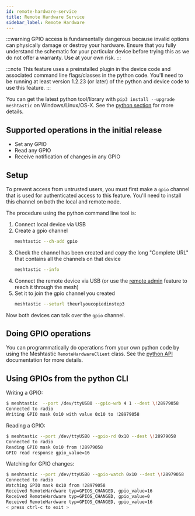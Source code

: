 ```yaml
---
id: remote-hardware-service
title: Remote Hardware Service
sidebar_label: Remote Hardware
---
```


:::warning
GPIO access is fundamentally dangerous because invalid options can physically damage or destroy your hardware. Ensure that you fully understand the schematic for your particular device before trying this as we do not offer a warranty. Use at your own risk.
:::

:::note
This feature uses a preinstalled plugin in the device code and associated command line flags/classes in the python code.  You'll need to be running at least version 1.2.23 (or later) of the python and device code to use this feature.
:::

You can get the latest python tool/library with `pip3 install --upgrade meshtastic` on Windows/Linux/OS-X. See the [python section](/docs/software/python/python-installation) for more details.

## Supported operations in the initial release

- Set any GPIO
- Read any GPIO
- Receive notification of changes in any GPIO

## Setup



To prevent access from untrusted users, you must first make a `gpio` channel that is used for authenticated access to this feature.  You'll need to install this channel on both the local and remote node.

The procedure using the python command line tool is:

1. Connect local device via USB
2. Create a gpio channel
    ```bash
    meshtastic --ch-add gpio
    ```
3. Check the channel has been created and copy the long "Complete URL" that contains all the channels on that device
    ```bash
    meshtastic --info
    ```
4. Connect the remote device via USB (or use the [remote admin](device-remote-admin) feature to reach it through the mesh)
5. Set it to join the gpio channel you created
    ```bash
    meshtastic --seturl theurlyoucopiedinstep3
    ```

Now both devices can talk over the `gpio` channel.

## Doing GPIO operations

You can programmatically do operations from your own python code by using the Meshtastic `RemoteHardwareClient` class. See the [python API](https://meshtastic.github.io/Meshtastic-python) documentation for more details.

## Using GPIOs from the python CLI

Writing a GPIO:
```bash title="Expected output"
$ meshtastic  --port /dev/ttyUSB0 --gpio-wrb 4 1 --dest \!28979058 
Connected to radio
Writing GPIO mask 0x10 with value 0x10 to !28979058
```

Reading a GPIO:
```bash title="Expected output"
$ meshtastic --port /dev/ttyUSB0 --gpio-rd 0x10 --dest \!28979058 
Connected to radio
Reading GPIO mask 0x10 from !28979058
GPIO read response gpio_value=16
```

Watching for GPIO changes:
```bash title="Expected output"
$ meshtastic --port /dev/ttyUSB0 --gpio-watch 0x10 --dest \!28979058 
Connected to radio
Watching GPIO mask 0x10 from !28979058
Received RemoteHardware typ=GPIOS_CHANGED, gpio_value=16
Received RemoteHardware typ=GPIOS_CHANGED, gpio_value=0
Received RemoteHardware typ=GPIOS_CHANGED, gpio_value=16
< press ctrl-c to exit >
```
